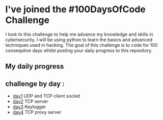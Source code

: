 # I've joined the #100DaysOfCode Challenge
I took to this challenge to help me advance my knowledge and skills in cybersecurity. I will be using python to learn the basics and advanced techniques used in hacking.
The goal of this challenge is to code for 100 consequtive days whilst posting your daily progress to this repository.





## My daily progress
## challenge by day :

* [day1](day1/) UDP and TCP client socket 
* [day2](day2/) TCP server
* [day3](day3/) Keylogger
* [day4](day4/) TCP proxy server
